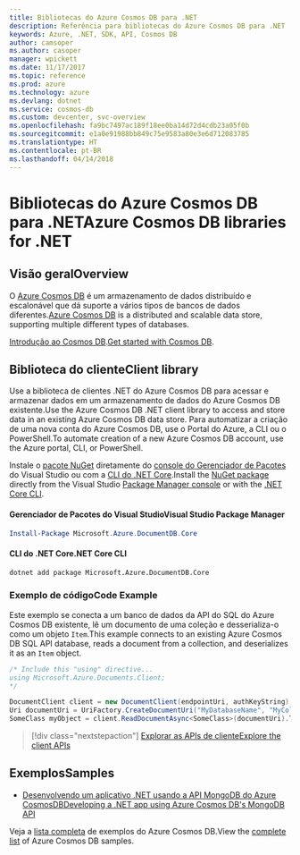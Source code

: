 ```yaml
---
title: Bibliotecas do Azure Cosmos DB para .NET
description: Referência para bibliotecas do Azure Cosmos DB para .NET
keywords: Azure, .NET, SDK, API, Cosmos DB
author: camsoper
ms.author: casoper
manager: wpickett
ms.date: 11/17/2017
ms.topic: reference
ms.prod: azure
ms.technology: azure
ms.devlang: dotnet
ms.service: cosmos-db
ms.custom: devcenter, svc-overview
ms.openlocfilehash: fa9bc7497ac189f18ee0ba14d72d4cdb23a05f0b
ms.sourcegitcommit: e1a0e91988bb849c75e9583a80e3e6d712083785
ms.translationtype: HT
ms.contentlocale: pt-BR
ms.lasthandoff: 04/14/2018
---
```

# <a name="azure-cosmos-db-libraries-for-net"></a><span data-ttu-id="20663-104">Bibliotecas do Azure Cosmos DB para .NET</span><span class="sxs-lookup"><span data-stu-id="20663-104">Azure Cosmos DB libraries for .NET</span></span>

## <a name="overview"></a><span data-ttu-id="20663-105">Visão geral</span><span class="sxs-lookup"><span data-stu-id="20663-105">Overview</span></span>

<span data-ttu-id="20663-106">O [Azure Cosmos DB](https://docs.microsoft.com/azure/cosmos-db/introduction) é um armazenamento de dados distribuído e escalonável que dá suporte a vários tipos de bancos de dados diferentes.</span><span class="sxs-lookup"><span data-stu-id="20663-106">[Azure Cosmos DB](https://docs.microsoft.com/azure/cosmos-db/introduction) is a distributed and scalable data store, supporting multiple different types of databases.</span></span>

<span data-ttu-id="20663-107">[Introdução ao Cosmos DB](https://docs.microsoft.com/azure/cosmos-db/create-sql-api-dotnet).</span><span class="sxs-lookup"><span data-stu-id="20663-107">[Get started with Cosmos DB](https://docs.microsoft.com/azure/cosmos-db/create-sql-api-dotnet).</span></span>

## <a name="client-library"></a><span data-ttu-id="20663-108">Biblioteca do cliente</span><span class="sxs-lookup"><span data-stu-id="20663-108">Client library</span></span>

<span data-ttu-id="20663-109">Use a biblioteca de clientes .NET do Azure Cosmos DB para acessar e armazenar dados em um armazenamento de dados do Azure Cosmos DB existente.</span><span class="sxs-lookup"><span data-stu-id="20663-109">Use the Azure Cosmos DB .NET client library to access and store data in an existing Azure Cosmos DB data store.</span></span>  <span data-ttu-id="20663-110">Para automatizar a criação de uma nova conta do Azure Cosmos DB, use o Portal do Azure, a CLI ou o PowerShell.</span><span class="sxs-lookup"><span data-stu-id="20663-110">To automate creation of a new Azure Cosmos DB account, use the Azure portal, CLI, or PowerShell.</span></span>

<span data-ttu-id="20663-111">Instale o [pacote NuGet](https://www.nuget.org/packages/Microsoft.Azure.DocumentDB.Core) diretamente do [console do Gerenciador de Pacotes][PackageManager] do Visual Studio ou com a [CLI do .NET Core][DotNetCLI].</span><span class="sxs-lookup"><span data-stu-id="20663-111">Install the [NuGet package](https://www.nuget.org/packages/Microsoft.Azure.DocumentDB.Core) directly from the Visual Studio [Package Manager console][PackageManager] or with the [.NET Core CLI][DotNetCLI].</span></span>

#### <a name="visual-studio-package-manager"></a><span data-ttu-id="20663-112">Gerenciador de Pacotes do Visual Studio</span><span class="sxs-lookup"><span data-stu-id="20663-112">Visual Studio Package Manager</span></span>

```powershell
Install-Package Microsoft.Azure.DocumentDB.Core
```

#### <a name="net-core-cli"></a><span data-ttu-id="20663-113">CLI do .NET Core</span><span class="sxs-lookup"><span data-stu-id="20663-113">.NET Core CLI</span></span>

```bash
dotnet add package Microsoft.Azure.DocumentDB.Core
```

### <a name="code-example"></a><span data-ttu-id="20663-114">Exemplo de código</span><span class="sxs-lookup"><span data-stu-id="20663-114">Code Example</span></span>

<span data-ttu-id="20663-115">Este exemplo se conecta a um banco de dados da API do SQL do Azure Cosmos DB existente, lê um documento de uma coleção e desserializa-o como um objeto `Item`.</span><span class="sxs-lookup"><span data-stu-id="20663-115">This example connects to an existing Azure Cosmos DB SQL API database, reads a document from a collection, and deserializes it as an `Item` object.</span></span>   

```csharp
/* Include this "using" directive...
using Microsoft.Azure.Documents.Client;
*/

DocumentClient client = new DocumentClient(endpointUri, authKeyString);
Uri documentUri = UriFactory.CreateDocumentUri("MyDatabaseName", "MyCollectionName", "DocumentId");
SomeClass myObject = client.ReadDocumentAsync<SomeClass>(documentUri).ToString()).Result;
```

> [!div class="nextstepaction"]
> [<span data-ttu-id="20663-116">Explorar as APIs de cliente</span><span class="sxs-lookup"><span data-stu-id="20663-116">Explore the client APIs</span></span>](/dotnet/api/overview/azure/cosmosdb/client)

## <a name="samples"></a><span data-ttu-id="20663-117">Exemplos</span><span class="sxs-lookup"><span data-stu-id="20663-117">Samples</span></span>

* [<span data-ttu-id="20663-118">Desenvolvendo um aplicativo .NET usando a API MongoDB do Azure CosmosDB</span><span class="sxs-lookup"><span data-stu-id="20663-118">Developing a .NET app using Azure Cosmos DB's MongoDB API</span></span>](https://azure.microsoft.com/resources/samples/azure-cosmos-db-mongodb-dotnet-getting-started/)

<span data-ttu-id="20663-119">Veja a [lista completa](https://azure.microsoft.com/resources/samples/?platform=dotnet&term=cosmosdb) de exemplos do Azure Cosmos DB.</span><span class="sxs-lookup"><span data-stu-id="20663-119">View the [complete list](https://azure.microsoft.com/resources/samples/?platform=dotnet&term=cosmosdb) of Azure Cosmos DB samples.</span></span>

[PackageManager]: https://docs.microsoft.com/nuget/tools/package-manager-console
[DotNetCLI]: https://docs.microsoft.com/dotnet/core/tools/dotnet-add-package
